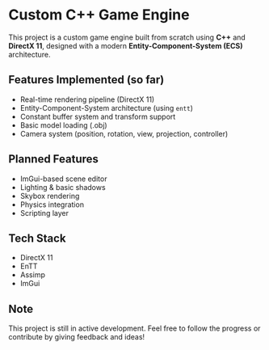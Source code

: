 # Custom C++ Game Engine 

This project is a custom game engine built from scratch using **C++** and **DirectX 11**, designed with a modern **Entity-Component-System (ECS)** architecture.

## Features Implemented (so far)
- Real-time rendering pipeline (DirectX 11)
- Entity-Component-System architecture (using `entt`)
- Constant buffer system and transform support
- Basic model loading (.obj)
- Camera system (position, rotation, view, projection, controller)

## Planned Features
- ImGui-based scene editor
- Lighting & basic shadows
- Skybox rendering
- Physics integration
- Scripting layer

## Tech Stack
- DirectX 11
- EnTT
- Assimp 
- ImGui 

## Note
This project is still in active development. Feel free to follow the progress or contribute by giving feedback and ideas!

